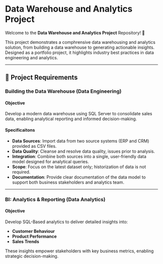 # Data Warehouse and Analytics Project

Welcome to the **Data Warehouse and Analytics Project** Repository! 🚀

This project demonstrates a comphrensive data warehousing and analytics solution, from building a data warehouse to generating actionable insights. Designed as a portfolio project, it highlights industry best practices in data engineering and analytics. 

--- 

## 🚀 Project Requirements 

### Building the Data Warehouse (Data Engineering) 

#### Objective 
Develop a modern data warehouse using SQL Server to consolidate sales data, enabling analytical reporting and informed decision-making. 

#### Specificaitons 
- **Data Sources**: Import data from two source systems (ERP and CRM) provided as CSV files.
- **Data Quality**: Cleanse and resolve data quality, issues prior to analysis.
- **Integration**: Combine both sources into a single, user-friendly data model designed for analytical queries.
- **Scope**: Focus on the latest dataset only; historization of data is not required. 
- **Documentation**: Provide clear documentation of the data model to support both business stakeholders and analytics team.

--- 
### BI: Analytics & Reporting (Data Analytics) 

#### Objective 
Develop SQL-Based analytics to deliver detailed insights into: 
- **Customer Behaviour**
- **Product Performance**
- **Sales Trends**

These insights empower stakeholders with key business metrics, enabling strategic decision-making. 
